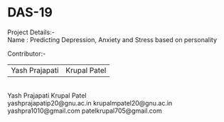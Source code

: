 # DAS-19
Project Details:-<br>
Name : Predicting Depression, Anxiety and Stress based on personality<br>

Contributor:-<br>


<table>
  <tr>
    <td>Yash Prajapati</td>
    <td>Krupal Patel</td>
  </tr>
</table>
<br>Yash Prajapati 			        Krupal Patel
<br>yashprajapatip20@gnu.ac.in	krupalmpatel20@gnu.ac.in
<br>yashpra1010@gmail.com		    patelkrupal705@gmail.com
